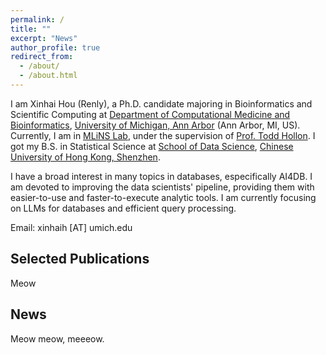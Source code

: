 ```yaml
---
permalink: /
title: ""
excerpt: "News"
author_profile: true
redirect_from: 
  - /about/
  - /about.html
---
```


I am Xinhai Hou (Renly), a Ph.D. candidate majoring in Bioinformatics and Scientific Computing at [Department of Computational Medicine and Bioinformatics](https://medicine.umich.edu/dept/computational-medicine-bioinformatics), [University of Michigan, Ann Arbor](www.umich.edu) (Ann Arbor, MI, US). Currently, I am in [MLiNS Lab](https://mlins.org), under the supervision of [Prof. Todd Hollon](https://medicine.umich.edu/dept/dcmb/todd-hollon-md). I got my B.S. in Statistical Science at [School of Data Science](https://sds.cuhk.edu.cn/en), [Chinese University of Hong Kong, Shenzhen](https://www.cuhk.edu.cn/en). 


I have a broad interest in many topics in databases, especifically AI4DB. I am devoted to improving the data scientists' pipeline, providing them with easier-to-use and faster-to-execute analytic tools. I am currently focusing on LLMs for databases and efficient query processing.

Email: xinhaih [AT] umich.edu

## Selected Publications
Meow

## News
Meow meow, meeeow.

